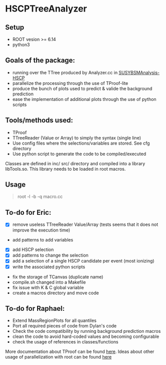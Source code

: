 # HSCPTreeAnalyzer

## Setup
 - ROOT vesion >= 6.14
 - python3

## Goals of the package:
 - running over the TTree produced by Analyzer.cc in [SUSYBSMAnalysis-HSCP](https://github.com/CMS-HSCP/SUSYBSMAnalysis-HSCP)
 - parallelize the processing through the use of TProof-lite
 - produce the bunch of plots used to predict & valide the background prediction
 - ease the implementation of additional plots through the use of python scripts

## Tools/methods used:
 - TProof
 - TTreeReader (Value or Array) to simply the syntax (single line)
 - Use config files where the selections/variables are stored. See cfg directory
 - Use python script to generate the code to be compiled/executed

Classes are defined in inc/ src/ directory and compiled into a library libTools.so.
This library needs to be loaded in root macros.

## Usage
> root -l -b -q macro.cc

## To-do for Eric:
 - [x] remove useless TTreeReader Value/Array (tests seems that it does not improve the execution time)
 - add patterns to add variables
 - [x] add HSCP selection
 - [x] add patterns to change the selection
 - [x] add a selection of a single HSCP candidate per event (most ionizing)
 - [x] write the associated python scripts
 - fix the storage of TCanvas (duplicate name)
 - compile.sh changed into a Makefile
 - fix issue with K & C global variable
 - create a macros directory and move code

## To-do for Raphael:
 - Extend MassRegionPlots for all quantiles
 - Port all required pieces of code from Dylan's code
 - Check the code compatibility by running background prediction macros
 - clean the code to avoid hard-coded values and becoming configurable
 - check the usage of references in classes/functions


More documentation about TProof can be found [here](https://root.cern/download/proof.pdf).
Ideas about other usage of parallelization with root can be found [here](https://iopscience.iop.org/article/10.1088/1742-6596/898/7/072022/pdf)
